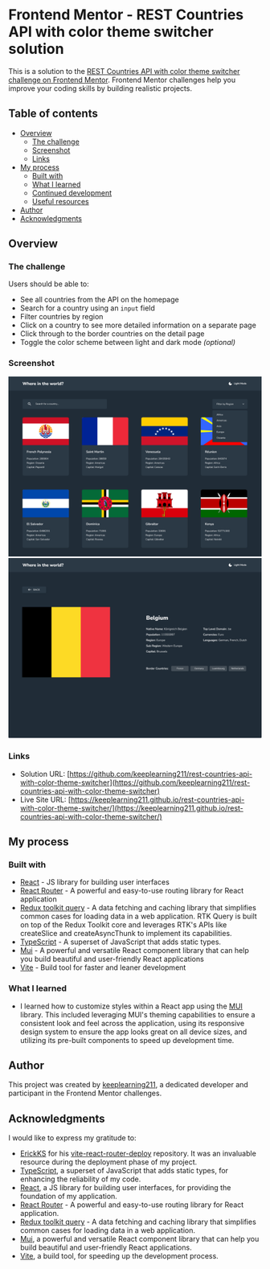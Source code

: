 # Frontend Mentor - REST Countries API with color theme switcher solution

This is a solution to the [REST Countries API with color theme switcher challenge on Frontend Mentor](https://www.frontendmentor.io/challenges/rest-countries-api-with-color-theme-switcher-5cacc469fec04111f7b848ca). Frontend Mentor challenges help you improve your coding skills by building realistic projects. 

## Table of contents

- [Overview](#overview)
  - [The challenge](#the-challenge)
  - [Screenshot](#screenshot)
  - [Links](#links)
- [My process](#my-process)
  - [Built with](#built-with)
  - [What I learned](#what-i-learned)
  - [Continued development](#continued-development)
  - [Useful resources](#useful-resources)
- [Author](#author)
- [Acknowledgments](#acknowledgments)

## Overview

### The challenge

Users should be able to:

- See all countries from the API on the homepage
- Search for a country using an `input` field
- Filter countries by region
- Click on a country to see more detailed information on a separate page
- Click through to the border countries on the detail page
- Toggle the color scheme between light and dark mode *(optional)*

### Screenshot

![](./src/assets/screenshort1.png)
![](./src/assets/screenshort2.png)

### Links

- Solution URL: [https://github.com/keeplearning211/rest-countries-api-with-color-theme-switcher](https://github.com/keeplearning211/rest-countries-api-with-color-theme-switcher)
- Live Site URL: [https://keeplearning211.github.io/rest-countries-api-with-color-theme-switcher/](https://keeplearning211.github.io/rest-countries-api-with-color-theme-switcher/)

## My process

### Built with

- [React](https://reactjs.org/) - JS library for building user interfaces
- [React Router](https://reactrouter.com/en/main) - A powerful and easy-to-use routing library for React application
- [Redux toolkit query](https://redux.js.org/usage/writing-logic-thunks#fetching-data-with-rtk-query) - A data fetching and caching library that simplifies common cases for loading data in a web application. RTK Query is built on top of the Redux Toolkit core and leverages RTK's APIs like createSlice and createAsyncThunk to implement its capabilities.
- [TypeScript](https://www.typescriptlang.org/) - A superset of JavaScript that adds static types.
- [Mui](https://mui.com/) - A powerful and versatile React component library that can help you build beautiful and user-friendly React applications
- [Vite](https://vitejs.dev/) - Build tool for faster and leaner development

### What I learned

- I learned how to customize styles within a React app using the [MUI](https://mui.com/) library. This included leveraging MUI's theming capabilities to ensure a consistent look and feel across the application, using its responsive design system to ensure the app looks great on all device sizes, and utilizing its pre-built components to speed up development time.
## Author

This project was created by [keeplearning211](https://www.frontendmentor.io/profile/keeplearning211), a dedicated developer and participant in the Frontend Mentor challenges.

## Acknowledgments

I would like to express my gratitude to:

- [ErickKS](https://github.com/ErickKS) for his [vite-react-router-deploy](https://github.com/ErickKS/vite-react-router) repository. It was an invaluable resource during the deployment phase of my project.
- [TypeScript](https://www.typescriptlang.org/), a superset of JavaScript that adds static types, for enhancing the reliability of my code.
- [React](https://reactjs.org/), a JS library for building user interfaces, for providing the foundation of my application.
- [React Router](https://reactrouter.com/en/main) - A powerful and easy-to-use routing library for React application.
- [Redux toolkit query](https://redux.js.org/usage/writing-logic-thunks#fetching-data-with-rtk-query) - A data fetching and caching library that simplifies common cases for loading data in a web application. 
- [Mui](https://mui.com/), a powerful and versatile React component library that can help you build beautiful and user-friendly React applications.
- [Vite](https://vitejs.dev/), a build tool, for speeding up the development process.
